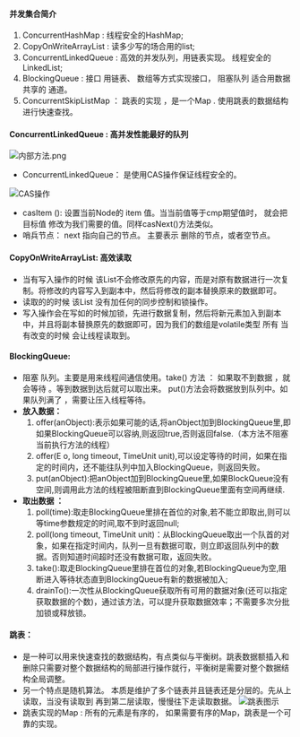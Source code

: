 #### 并发集合简介
1. ConcurrentHashMap : 线程安全的HashMap;
2. CopyOnWriteArrayList : 读多少写的场合用的list;
3. ConcurrentLinkedQueue :  高效的并发队列，用链表实现。 线程安全的LinkedList;
4. BlockingQueue :  接口 用链表、 数组等方式实现接口， 阻塞队列 适合用数据共享的 通道。
5. ConcurrentSkipListMap ： 跳表的实现 ，是一个Map . 使用跳表的数据结构进行快速查找。
#### ConcurrentLinkedQueue : 高并发性能最好的队列
![内部方法.png](http://upload-images.jianshu.io/upload_images/4237685-9224bafbba3f286e.png?imageMogr2/auto-orient/strip%7CimageView2/2/w/1240)
- ConcurrentLinkedQueue： 是使用CAS操作保证线程安全的。  

![CAS操作](http://upload-images.jianshu.io/upload_images/4237685-24949873117a1cd3.png?imageMogr2/auto-orient/strip%7CimageView2/2/w/1240)
- casItem ():  设置当前Node的 item 值。当当前值等于cmp期望值时， 就会把目标值 修改为我们需要的值。同样casNext()方法类似。
- 哨兵节点： next 指向自己的节点。 主要表示 删除的节点，或者空节点。
#### CopyOnWriteArrayList:  高效读取
- 当有写入操作的时候 该List不会修改原先的内容，而是对原有数据进行一次复制。将修改的内容写入到副本中，然后将修改的副本替换原来的数据即可。
- 读取的的时候 该List 没有加任何的同步控制和锁操作。
- 写入操作会在写如的时候加锁，先进行数据复制，然后将新元素加入到副本中，并且将副本替换原先的数据即可，因为我们的数组是volatile类型 所有 当有改变的时候 会让线程读取到。
#### BlockingQueue:
- 阻塞 队列。主要是用来线程间通信使用。take() 方法 ： 如果取不到数据 ，就会等待 。等到数据到达后就可以取出来。 put()方法会将数据放到队列中。如果队列满了 ，需要让压入线程等待。
- **放入数据：**
  1. offer(anObject):表示如果可能的话,将anObject加到BlockingQueue里,即如果BlockingQueue可以容纳,则返回true,否则返回false.（本方法不阻塞当前执行方法的线程）
  2. offer(E o, long timeout, TimeUnit unit),可以设定等待的时间，如果在指定的时间内，还不能往队列中加入BlockingQueue，则返回失败。
  3. put(anObject):把anObject加到BlockingQueue里,如果BlockQueue没有空间,则调用此方法的线程被阻断直到BlockingQueue里面有空间再继续.
- **取出数据 ：** 
  1. poll(time):取走BlockingQueue里排在首位的对象,若不能立即取出,则可以等time参数规定的时间,取不到时返回null;
  2. poll(long timeout, TimeUnit unit)：从BlockingQueue取出一个队首的对象，如果在指定时间内，队列一旦有数据可取，则立即返回队列中的数据。否则知道时间超时还没有数据可取，返回失败。
  3. take():取走BlockingQueue里排在首位的对象,若BlockingQueue为空,阻断进入等待状态直到BlockingQueue有新的数据被加入; 
  4. drainTo():一次性从BlockingQueue获取所有可用的数据对象(还可以指定获取数据的个数)，通过该方法，可以提升获取数据效率；不需要多次分批加锁或释放锁。
#### 跳表：
- 是一种可以用来快速查找的数据结构，有点类似与平衡树。跳表数据额插入和删除只需要对整个数据结构的局部进行操作就行，平衡树是需要对整个数据结构全局调整。
- 另一个特点是随机算法。 本质是维护了多个链表并且链表还是分层的。先从上读取，当没有读取到 再到第二层读取，慢慢往下走读取数据。
![跳表图示](http://upload-images.jianshu.io/upload_images/4237685-63b6764a0b9b9b1e.png?imageMogr2/auto-orient/strip%7CimageView2/2/w/1240)
- 跳表实现的Map : 所有的元素是有序的， 如果需要有序的Map，跳表是一个可靠的实现。

